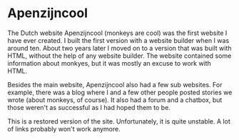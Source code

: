 # Apenzijncool
The Dutch website Apenzijncool (monkeys are cool) was the first website I have ever created. I built the first version with a website builder when I was around ten. About two years later I moved on to a version that was built with HTML, without the help of any website builder. The website contained some information about monkyes, but it was mostly an excuse to work with HTML.  

Besides the main website, Apenzijncool also had a few sub websites. For example, there was a blog where I and a few other people posted stories we wrote (about monkeys, of course). It also had a forum and a chatbox, but those weren't as successful as I had hoped them to be.

This is a restored version of the site. Unfortunately, it is quite unstable. A lot of links probably won't work anymore. 
